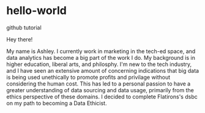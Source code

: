 # hello-world
github tutorial

Hey there!

My name is Ashley. 
I currently work in marketing in the tech-ed space, and data analytics has become a big part of the work I do. My background is in higher education, liberal arts, and philosphy. I'm new to the tech industry, and I have seen an extensive amount of concerning indications that big data is being used unethically to promote profits and privilage without considering the human cost.
This has led to a personal passion to have a greater understanding of data sourcing and data usage, primarily from the ethics perspective of these domains. 
I decided to complete Flatirons's dsbc on my path to becoming a Data Ethicist.
